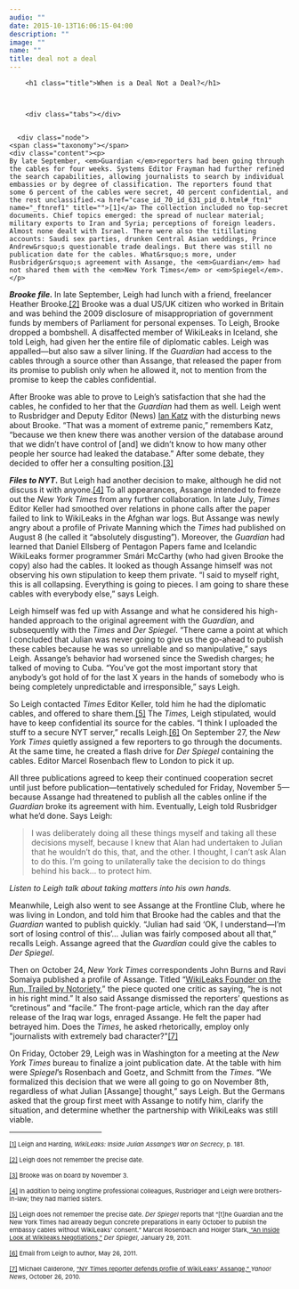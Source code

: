 ```yaml
---
audio: ""
date: 2015-10-13T16:06:15-04:00
description: ""
image: ""
name: ""
title: deal not a deal
---
```


		<h1 class="title">When is a Deal Not a Deal?</h1>
		
		
		
		<div class="tabs"></div>

		
	  <div class="node">
    <span class="taxonomy"></span>
    <div class="content"><p>
	By late September, <em>Guardian </em>reporters had been going through the cables for four weeks. Systems Editor Frayman had further refined the search capabilities, allowing journalists to search by individual embassies or by degree of classification. The reporters found that some 6 percent of the cables were secret, 40 percent confidential, and the rest unclassified.<a href="case_id_70_id_631_pid_0.html#_ftn1" name="_ftnref1" title="">[1]</a> The collection included no top-secret documents. Chief topics emerged: the spread of nuclear material; military exports to Iran and Syria; perceptions of foreign leaders. Almost none dealt with Israel. There were also the titillating accounts: Saudi sex parties, drunken Central Asian weddings, Prince Andrew&rsquo;s questionable trade dealings. But there was still no publication date for the cables. What&rsquo;s more, under Rusbridger&rsquo;s agreement with Assange, the <em>Guardian</em> had not shared them with the <em>New York Times</em> or <em>Spiegel</em>.</p>
<p>
	<strong><em>Brooke file.</em> </strong>In late September, Leigh had lunch with a friend, freelancer Heather Brooke.<a href="case_id_70_id_631_pid_0.html#_ftn2" name="_ftnref2" title="">[2]</a> Brooke was a dual US/UK citizen who worked in Britain and was behind the 2009 disclosure of misappropriation of government funds by members of Parliament for personal expenses. To Leigh, Brooke dropped a bombshell. A disaffected member of WikiLeaks in Iceland, she told Leigh, had given her the entire file of diplomatic cables. Leigh was appalled&mdash;but also saw a silver lining. If the <em>Guardian</em> had access to the cables through a source other than Assange, that released the paper from its promise to publish only when he allowed it, not to mention from the promise to keep the cables confidential.</p>
<p>
	After Brooke was able to prove to Leigh&rsquo;s satisfaction that she had the cables, he confided to her that the <em>Guardian</em> had them as well. Leigh went to Rusbridger and Deputy Editor (News) <a href="case_id_70_id_173_c_bio.html">Ian Katz</a> with the disturbing news about Brooke. &ldquo;That was a moment of extreme panic,&rdquo; remembers Katz, &ldquo;because we then knew there was another version of the database around that we didn&rsquo;t have control of [and] we didn&rsquo;t know to how many other people her source had leaked the database.&rdquo; After some debate, they decided to offer her a consulting position.<a href="case_id_70_id_631_pid_0.html#_ftn3" name="_ftnref3" title="">[3]</a></p>
<p>
	<strong><em>Files to NYT</em>.</strong> But Leigh had another decision to make, although he did not discuss it with anyone.<a href="case_id_70_id_631_pid_0.html#_ftn4" name="_ftnref4" title="">[4]</a> To all appearances, Assange intended to freeze out the <em>New York Times</em> from any further collaboration. In late July, <em>Times</em> Editor Keller had smoothed over relations in phone calls after the paper failed to link to WikiLeaks in the Afghan war logs. But Assange was newly angry about a profile of Private Manning which the <em>Times</em> had published on August 8 (he called it &ldquo;absolutely disgusting&rdquo;). Moreover, the <em>Guardian</em> had learned that Daniel Ellsberg of Pentagon Papers fame and Icelandic WikiLeaks former programmer Sm&aacute;ri McCarthy (who had given Brooke the copy) also had the cables. It looked as though Assange himself was not observing his own stipulation to keep them private. &ldquo;I said to myself right, this is all collapsing. Everything is going to pieces. I am going to share these cables with everybody else,&rdquo; says Leigh.</p>
<p>
	Leigh himself was fed up with Assange and what he considered his high-handed approach to the original agreement with the <em>Guardian</em>, and subsequently with the <em>Times</em> and <em>Der Spiegel</em>. &ldquo;There came a point at which I concluded that Julian was never going to give us the go-ahead to publish these cables because he was so unreliable and so manipulative,&rdquo; says Leigh. Assange&rsquo;s behavior had worsened since the Swedish charges; he talked of moving to Cuba. &ldquo;You&rsquo;ve got the most important story that anybody&rsquo;s got hold of for the last X years in the hands of somebody who is being completely unpredictable and irresponsible,&rdquo; says Leigh.</p>
<p>
	So Leigh contacted <em>Times</em> Editor Keller, told him he had the diplomatic cables, and offered to share them.<a href="case_id_70_id_631_pid_0.html#_ftn5" name="_ftnref5" title="">[5]</a> The <em>Times, </em>Leigh stipulated<em>,</em> would have to keep confidential its source for the cables. &ldquo;I think I uploaded the stuff to a secure NYT server,&rdquo; recalls Leigh.<a href="case_id_70_id_631_pid_0.html#_ftn6" name="_ftnref6" title="">[6]</a> On September 27, the <em>New York Times</em> quietly assigned a few reporters to go through the documents. At the same time, he created a flash drive for <em>Der Spiegel</em> containing the cables. Editor Marcel Rosenbach flew to London to pick it up.</p>
<p>
	All three publications agreed to keep their continued cooperation secret until just before publication&mdash;tentatively scheduled for Friday, November 5&mdash;because Assange had threatened to publish all the cables online if the <em>Guardian</em> broke its agreement with him. Eventually, Leigh told Rusbridger what he&rsquo;d done. Says Leigh:</p>
<blockquote>
	<p>
		I was deliberately doing all these things myself and taking all these decisions myself, because I knew that Alan had undertaken to Julian that he wouldn&rsquo;t do this, that, and the other. I thought, I can&rsquo;t ask Alan to do this. I&rsquo;m going to unilaterally take the decision to do things behind his back&hellip; to protect him.</p>
</blockquote>
<p>
	<i>Listen to Leigh talk about taking matters into his own hands.</i><br />
	<img alt="" border="0" class="audiofile" src="../../files/audios/183/Leigh&#32;text&#32;quote.mp3" /></p>
<p>
	Meanwhile, Leigh also went to see Assange at the Frontline Club, where he was living in London, and told him that Brooke had the cables and that the <em>Guardian</em> wanted to publish quickly. &ldquo;Julian had said &lsquo;OK, I understand&mdash;I&rsquo;m sort of losing control of this&rsquo;&hellip; Julian was fairly composed about all that,&rdquo; recalls Leigh. Assange agreed that the <em>Guardian</em> could give the cables to <em>Der Spiegel</em>.</p>
<p>
	Then on October 24, <em>New York Times</em> correspondents John Burns and Ravi Somaiya published a profile of Assange. Titled &ldquo;<a href="http://www.nytimes.com/2010/10/24/world/24assange.html">WikiLeaks Founder on the Run, Trailed by Notoriety</a>,&rdquo; the piece quoted one critic as saying, &ldquo;he is not in his right mind.&rdquo; It also said Assange dismissed the reporters&rsquo; questions as &ldquo;cretinous&rdquo; and &ldquo;facile.&rdquo; The front-page article, which ran the day after release of the Iraq war logs, enraged Assange. He felt the paper had betrayed him. Does the <em>Times</em>, he asked rhetorically, employ only &quot;journalists with extremely bad character?&quot;<a href="case_id_70_id_631_pid_0.html#_ftn7" name="_ftnref7" title="">[7]</a></p>
<p>
	On Friday, October 29, Leigh was in Washington for a meeting at the <em>New York Times </em>bureau to finalize a joint publication date. At the table with him were <em>Spiegel</em>&rsquo;s Rosenbach and Goetz, and Schmitt from the <em>Times</em>. &ldquo;We formalized this decision that we were all going to go on November 8th, regardless of what Julian [Assange] thought,&rdquo; says Leigh. But the Germans asked that the group first meet with Assange to notify him, clarify the situation, and determine whether the partnership with WikiLeaks was still viable.</p>
<div>
	<hr align="left" size="1" width="33%" />
	<div id="ftn1">
		<p>
			<span style="font-size: 11px;"><a href="case_id_70_id_631_pid_0.html#_ftnref1" name="_ftn1" title="">[1]</a> Leigh and Harding, <em>WikiLeaks: Inside Julian Assange&rsquo;s War on Secrecy</em>, p. 181.</span></p>
	</div>
	<div id="ftn2">
		<p>
			<span style="font-size: 11px;"><a href="case_id_70_id_631_pid_0.html#_ftnref2" name="_ftn2" title="">[2]</a> Leigh does not remember the precise date.</span></p>
	</div>
	<div id="ftn3">
		<p>
			<span style="font-size: 11px;"><a href="case_id_70_id_631_pid_0.html#_ftnref3" name="_ftn3" title="">[3]</a> Brooke was on board by November 3.</span></p>
	</div>
	<div id="ftn4">
		<p>
			<span style="font-size: 11px;"><a href="case_id_70_id_631_pid_0.html#_ftnref4" name="_ftn4" title="">[4]</a> In addition to being longtime professional colleagues, Rusbridger and Leigh were brothers-in-law; they had married sisters.</span></p>
	</div>
	<div id="ftn5">
		<p>
			<span style="font-size: 11px;"><a href="case_id_70_id_631_pid_0.html#_ftnref5" name="_ftn5" title="">[5]</a> Leigh does not remember the precise date. <em>Der Spiegel</em> reports that &ldquo;[t]he Guardian and the New York Times had already begun concrete preparations in early October to publish the embassy cables without WikiLeaks&#39; consent.&rdquo; Marcel Rosenbach and Holger Stark,<a class="extlink" href="http://readersupportednews.org/opinion2/370-wikileaks/4783-an-inside-look-at-wikileaks-negotiations" target="_blank"> &ldquo;An Inside Look at Wikileaks Negotiations,&rdquo;</a> <em>Der Spiegel</em>, January 29, 2011.</span></p>
	</div>
	<div id="ftn6">
		<p>
			<span style="font-size: 11px;"><a href="case_id_70_id_631_pid_0.html#_ftnref6" name="_ftn6" title="">[6]</a> Email from Leigh to author, May 26, 2011.</span></p>
	</div>
	<div id="ftn7">
		<p>
			<span style="font-size: 11px;"><a href="case_id_70_id_631_pid_0.html#_ftnref7" name="_ftn7" title="">[7]</a> Michael Calderone, <a class="extlink" href="http://news.yahoo.com/s/yblog_upshot/20101026/cm_yblog_upshot/ny-times-reporter-defends-profile-of-wikileaks-assange" target="_blank">&ldquo;NY Times reporter defends profile of WikiLeaks&rsquo; Assange,&rdquo; </a><em>Yahoo! News</em>, October 26, 2010.</span></p>
	</div>
</div>
</div>
